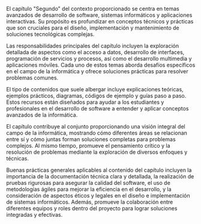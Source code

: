 El capítulo "Segundo" del contexto proporcionado se centra en temas avanzados de desarrollo de software, sistemas informáticos y aplicaciones interactivas. Su propósito es profundizar en conceptos técnicos y prácticas que son cruciales para el diseño, implementación y mantenimiento de soluciones tecnológicas complejas.

Las responsabilidades principales del capítulo incluyen la exploración detallada de aspectos como el acceso a datos, desarrollo de interfaces, programación de servicios y procesos, así como el desarrollo multimedia y aplicaciones móviles. Cada uno de estos temas aborda desafíos específicos en el campo de la informática y ofrece soluciones prácticas para resolver problemas comunes.

El tipo de contenidos que suele albergar incluye explicaciones teóricas, ejemplos prácticos, diagramas, códigos de ejemplo y guías paso a paso. Estos recursos están diseñados para ayudar a los estudiantes y profesionales en el desarrollo de software a entender y aplicar conceptos avanzados de la informática.

El capítulo contribuye al conjunto proporcionando una visión integral del campo de la informática, mostrando cómo diferentes áreas se relacionan entre sí y cómo juntas forman soluciones completas para problemas complejos. Al mismo tiempo, promueve el pensamiento crítico y la resolución de problemas mediante la exploración de diversos enfoques y técnicas.

Buenas prácticas generales aplicables al contenido del capítulo incluyen la importancia de la documentación técnica clara y detallada, la realización de pruebas rigurosas para asegurar la calidad del software, el uso de metodologías ágiles para mejorar la eficiencia en el desarrollo, y la consideración de aspectos éticos y legales en el diseño e implementación de sistemas informáticos. Además, promueve la colaboración entre diferentes equipos y roles dentro del proyecto para lograr soluciones integradas y efectivas.
